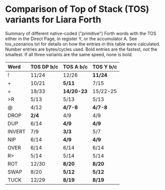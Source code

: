 # Comparison of Top of Stack (TOS) variants for Liara Forth

Summary of different native-coded ("primitive") Forth words with the TOS either
in the Direct Page, in register Y, or the accumulator A. See tos_szenarios.txt
for details on how the entries in this table were calculated. Number entries are
bytes/cycles used. Bold entries are the fastest, _not_ the smallest. If all
three variants are the same speed, none is bold.


| Word | TOS DP b/c | TOS A b/c | TOS Y b/c |
| :--- | --- | --- | --- |
| ! | 11/24 | 12/26 | **11/24** |
| + | 10/21 | **5/11** | 7/15 |
| = | 18/33 | **14/20-23** | 15/22-25 | 
| >R | 5/13 | 5/13 | 5/13 |
| @ | 4/12 | **4/7-8** | **4/7-8** |
| DROP | **2/4** | 4/9 | 4/9 |
| DUP | 6/14 | **4/9** | **4/9** |
| INVERT | 7/9 | **3/3** | 5/7 | 
| NIP | 6/14 | **4/9** | **4/9** |
| OVER | 6/14 | 6/14 | 6/14 |
| R> | 5/14 | 5/14 | 5/14 |
| ROT | 12/30 | **8/20** | **8/20** |
| SWAP | 8/20 | **5/12** | **5/12** |
| TUCK | 12/29 | **8/19** | **8/19** |

